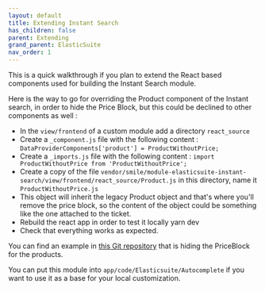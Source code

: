 ```yaml
---
layout: default
title: Extending Instant Search
has_children: false
parent: Extending
grand_parent: ElasticSuite
nav_order: 1
---
```


This is a quick walkthrough if you plan to extend the React based components used for building the Instant Search module.

Here is the way to go for overriding the Product component of the Instant search, in order to hide the Price Block, but this could be declined to other components as well : 
 
- In the `view/frontend` of a custom module add a directory `react_source`
- Create a `_component.js` file with the following content : `DataProviderComponents['product'] = ProductWithoutPrice;`
- Create a `_imports.js` file with the following content : `import ProductWithoutPrice from 'ProductWithoutPrice';`
- Create a copy of the file `vendor/smile/module-elasticsuite-instant-search/view/frontend/react_source/Product.js` in this directory, name it `ProductWithoutPrice.js`
- This object will inherit the legacy Product object and that's where you'll remove the price block, so the content of the object could be something like the one attached to the ticket.
- Rebuild the react app in order to test it locally yarn dev
- Check that everything works as expected.
 
You can find an example in [this Git repository](https://github.com/Elastic-Suite/extending-instant-search-example) that is hiding the PriceBlock for the products.
 
You can put this module into `app/code/Elasticsuite/Autocomplete` if you want to use it as a base for your local customization.
